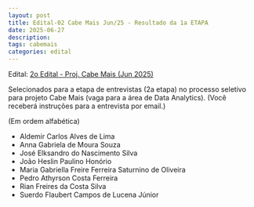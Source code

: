 ```yaml
---
layout: post
title: Edital-02 Cabe Mais Jun/25 - Resultado da 1a ETAPA
date: 2025-06-27
description: 
tags: cabemais
categories: edital
---
```


Edital: [2o Edital - Proj. Cabe Mais (Jun 2025)](/editais/2025-06-18-cabemais-02/)


Selecionados para a etapa de entrevistas (2a etapa) no processo seletivo para projeto Cabe Mais (vaga para a área de Data Analytics). (Você receberá instruções para a entrevista por email.)

(Em ordem alfabética)

- Aldemir Carlos Alves de Lima
- Anna Gabriela de Moura Souza
- José Elksandro do Nascimento Silva
- João Heslin Paulino Honório
- Maria Gabriella Freire Ferreira Saturnino de Oliveira
- Pedro Athyrson Costa Ferreira
- Rian Freires da Costa Silva
- Suerdo Flaubert Campos de Lucena Júnior
